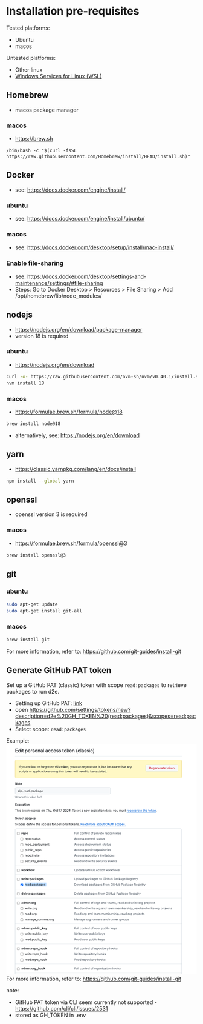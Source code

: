 # Installation pre-requisites

Tested platforms:

- Ubuntu
- macos

Untested platforms:

- Other linux
- [Windows Services for Linux (WSL)](https://learn.microsoft.com/en-us/windows/wsl/install)

## Homebrew

- macos package manager

### macos

- https://brew.sh

```
/bin/bash -c "$(curl -fsSL https://raw.githubusercontent.com/Homebrew/install/HEAD/install.sh)"
```

## Docker

- see: https://docs.docker.com/engine/install/

### ubuntu

- see: https://docs.docker.com/engine/install/ubuntu/

### macos

- see: https://docs.docker.com/desktop/setup/install/mac-install/

### Enable file-sharing

- see: https://docs.docker.com/desktop/settings-and-maintenance/settings/#file-sharing
- Steps: Go to Docker Desktop > Resources > File Sharing > Add /opt/homebrew/lib/node_modules/

## nodejs

- https://nodejs.org/en/download/package-manager
- version 18 is required

### ubuntu

- https://nodejs.org/en/download

```bash
curl -o- https://raw.githubusercontent.com/nvm-sh/nvm/v0.40.1/install.sh | bash
nvm install 18
```

### macos

- https://formulae.brew.sh/formula/node@18

```bash
brew install node@18
```

- alternatively, see: https://nodejs.org/en/download

## yarn

- https://classic.yarnpkg.com/lang/en/docs/install

```bash
npm install --global yarn
```

## openssl

- openssl version 3 is required

### macos

- https://formulae.brew.sh/formula/openssl@3

```bash
brew install openssl@3
```

## git

### ubuntu

```bash
sudo apt-get update
sudo apt-get install git-all
```

### macos

```bash
brew install git
```

For more information, refer to: https://github.com/git-guides/install-git

## Generate GitHub PAT token

Set up a GitHub PAT (classic) token with scope `read:packages` to retrieve packages to run d2e.

- Setting up GitHub PAT: [link](https://docs.github.com/en/authentication/keeping-your-account-and-data-secure/managing-your-personal-access-tokens#creating-a-personal-access-token-classic)
- open https://github.com/settings/tokens/new?description=d2e%20GH_TOKEN%20(read:packages)&scopes=read:packages
- Select scope: `read:packages`

Example:
![GitHub PAT token](../images/setup/github-pat-token.png)
For more information, refer to: https://github.com/git-guides/install-git

note:

- GitHub PAT token via CLI seem currently not supported - https://github.com/cli/cli/issues/2531
- stored as GH_TOKEN in .env
